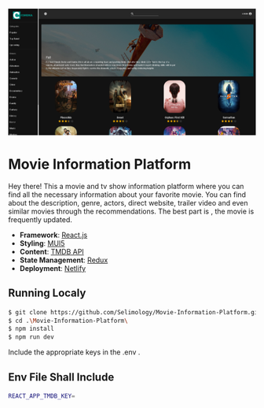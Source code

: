 <img src="https://github.com/Selimology/personal-portfolio/blob/e4e77c88d3bb3b2120f233774b06756f05377d83/src/assets/projectCover.png" alt="A preview of the movie information platform" width="900px"></img>

# Movie Information Platform

Hey there! This a movie and tv show information platform where you can find all the necessary information about your favorite movie. You can find about the description, genre, actors, direct website, trailer video and even similar movies through the recommendations. The best part is , the movie is frequently updated.


- **Framework**: [React.js](https://reactjs.org/)
- **Styling**: [MUI5](https://mui.com/)
- **Content**: [TMDB API](https://developers.themoviedb.org/3/)
- **State Management**: [Redux](https://redux.js.org/)
- **Deployment**: [Netlify](https://www.netlify.com/)

## Running Localy

```bash
$ git clone https://github.com/Selimology/Movie-Information-Platform.git
$ cd .\Movie-Information-Platform\
$ npm install
$ npm run dev
```

Include the appropriate keys in the .env .

## Env File Shall Include
```bash
REACT_APP_TMDB_KEY=
```
